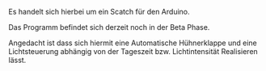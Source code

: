 Es handelt sich hierbei um ein Scatch für den Arduino.

Das Programm befindet sich derzeit noch in der Beta Phase.

Angedacht ist dass sich hiermit eine Automatische Hühnerklappe und eine Lichtsteuerung 
abhängig von der Tageszeit bzw. Lichtintensität Realisieren lässt.
